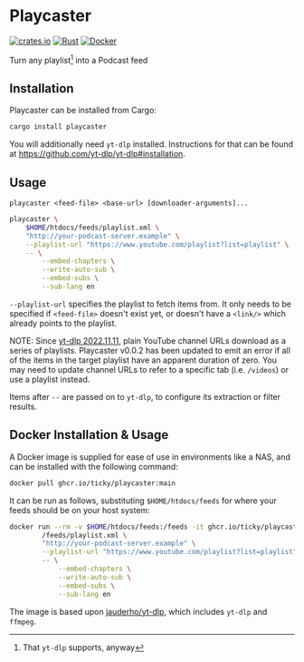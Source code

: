 # Playcaster

[![crates.io](https://img.shields.io/crates/v/playcaster.svg)](https://crates.io/crates/playcaster) [![Rust](https://github.com/ticky/playcaster/actions/workflows/rust.yml/badge.svg)](https://github.com/ticky/playcaster/actions/workflows/rust.yml) [![Docker](https://github.com/ticky/playcaster/actions/workflows/docker-publish.yml/badge.svg)](https://github.com/ticky/playcaster/actions/workflows/docker-publish.yml)

Turn any playlist[^1] into a Podcast feed

## Installation

Playcaster can be installed from Cargo:

```sh
cargo install playcaster
```

You will additionally need `yt-dlp` installed. Instructions for that can be found at <https://github.com/yt-dlp/yt-dlp#installation>.

## Usage

`playcaster <feed-file> <base-url> [downloader-arguments]...`

```sh
playcaster \
	$HOME/htdocs/feeds/playlist.xml \
	"http://your-podcast-server.example" \
	--playlist-url "https://www.youtube.com/playlist?list=playlist" \
	-- \
		--embed-chapters \
		--write-auto-sub \
		--embed-subs \
		--sub-lang en
```

`--playlist-url` specifies the playlist to fetch items from. It only needs to be specified if `<feed-file>` doesn't exist yet, or doesn't have a `<link/>` which already points to the playlist.

NOTE: Since [yt-dlp 2022.11.11](https://github.com/yt-dlp/yt-dlp/releases/tag/2022.11.11), plain YouTube channel URLs download as a series of playlists. Playcaster v0.0.2 has been updated to emit an error if all of the items in the target playlist have an apparent duration of zero. You may need to update channel URLs to refer to a specific tab (i.e. `/videos`) or use a playlist instead.

Items after `--` are passed on to `yt-dlp`, to configure its extraction or filter results.

## Docker Installation & Usage

A Docker image is supplied for ease of use in environments like a NAS, and can be installed with the following command:

```sh
docker pull ghcr.io/ticky/playcaster:main
```

It can be run as follows, substituting `$HOME/htdocs/feeds` for where your feeds should be on your host system:

```sh
docker run --rm -v $HOME/htdocs/feeds:/feeds -it ghcr.io/ticky/playcaster:main \
		/feeds/playlist.xml \
		"http://your-podcast-server.example" \
		--playlist-url "https://www.youtube.com/playlist?list=playlist" \
		-- \
			--embed-chapters \
			--write-auto-sub \
			--embed-subs \
			--sub-lang en
```

The image is based upon [jauderho/yt-dlp](https://hub.docker.com/r/jauderho/yt-dlp), which includes `yt-dlp` and `ffmpeg`.

[^1]: That `yt-dlp` supports, anyway
